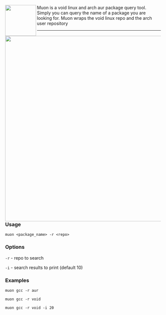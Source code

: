 <img align="left" src="https://duckduckgo.com/i/e93a72e0.png" width="100"></img>
Muon is a void linux and arch aur package query tool. Simply you can query the name of a package you are looking for. Muon wraps the void linux repo and the arch user repository

---

<img align="right" src="https://user-images.githubusercontent.com/36408549/129447824-e48225cd-7730-4c41-a34a-574cabde3198.png" width="600"></img>

### Usage

`muon <package_name> -r <repo>`

### Options

`-r` - repo to search

`-i` - search results to print (default 10)

### Examples

`muon gcc -r aur`

`muon gcc -r void`

`muon gcc -r void -i 20`
